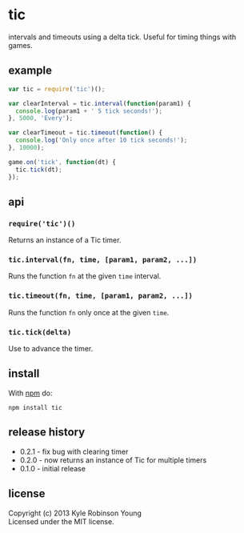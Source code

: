 # tic

intervals and timeouts using a delta tick. Useful for timing things with games.

## example

```js
var tic = require('tic')();

var clearInterval = tic.interval(function(param1) {
  console.log(param1 + ' 5 tick seconds!');
}, 5000, 'Every');

var clearTimeout = tic.timeout(function() {
  console.log('Only once after 10 tick seconds!');
}, 10000);

game.on('tick', function(dt) {
  tic.tick(dt);
});
```

## api

### `require('tic')()`
Returns an instance of a Tic timer.

### `tic.interval(fn, time, [param1, param2, ...])`
Runs the function `fn` at the given `time` interval.

### `tic.timeout(fn, time, [param1, param2, ...])`
Runs the function `fn` only once at the given `time`.

### `tic.tick(delta)`
Use to advance the timer.

## install
With [npm](http://npmjs.org) do:

```
npm install tic
```

## release history
* 0.2.1 - fix bug with clearing timer
* 0.2.0 - now returns an instance of Tic for multiple timers
* 0.1.0 - initial release

## license
Copyright (c) 2013 Kyle Robinson Young<br/>
Licensed under the MIT license.
